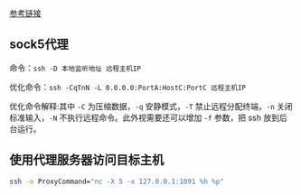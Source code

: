 

[参考链接](https://zhuanlan.zhihu.com/p/57630633)

## sock5代理

命令：`ssh -D 本地监听地址 远程主机IP`

优化命令：`ssh -CqTnN -L 0.0.0.0:PortA:HostC:PortC 远程主机IP `

优化命令解释:其中 `-C` 为压缩数据，`-q` 安静模式，`-T` 禁止远程分配终端，`-n` 关闭标准输入，`-N` 不执行远程命令。此外视需要还可以增加 `-f` 参数，把 ssh 放到后台运行。

## 使用代理服务器访问目标主机

```bash
ssh -o ProxyCommand="nc -X 5 -x 127.0.0.1:1091 %h %p"
```

